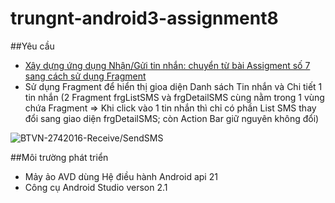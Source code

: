 # trungnt-android3-assignment8
##Yêu cầu
+ [Xây dựng ứng dụng Nhận/Gửi tin nhắn: chuyển từ bài Assigment số 7 sang cách sử dụng Fragment](https://github.com/trantrungnt/trungnt-android3-assignment7)
+ Sử dụng Fragment để hiển thị gioa diện Danh sách Tin nhắn và Chi tiết 1 tin nhắn (2 Fragment frgListSMS và frgDetailSMS cùng nằm trong 1 vùng chứa Fragment => Khi click vào 1 tin nhắn thì chỉ có phần List SMS thay đổi sang giao diện frgDetailSMS; còn Action Bar giữ nguyên không đổi)

![BTVN-2742016-Receive/SendSMS](http://i477.photobucket.com/albums/rr132/trungepu/BTVN-242016-Receive-SendSMS_zpsvnsoforl.jpg)

##Môi trường phát triển

+ Mảy ảo AVD dùng Hệ điều hành Android api 21
+ Công cụ Android Studio verson 2.1
